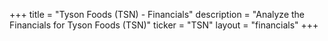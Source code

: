 +++
title = "Tyson Foods (TSN) - Financials"
description = "Analyze the Financials for Tyson Foods (TSN)"
ticker = "TSN"
layout = "financials"
+++

